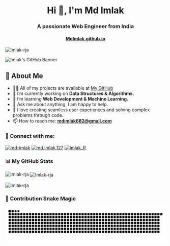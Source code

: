 <h1 align="center">Hi 👋, I'm Md Imlak</h1>
<h3 align="center">A passionate Web Engineer from India</h3>

<h4 align="center"><a href="https://imlak-rja.github.io/">MdImlak.github.io</a></h4>

<p align="left"> <img src="https://komarev.com/ghpvc/?username=Imlak-rja&label=Profile%20views&color=0e75b6&style=flat" alt="Imlak-rja" /> </p>

![Imlak's GitHub Banner](https://readme-typing-svg.herokuapp.com?font=Fira+Code&duration=2000&pause=500&color=00FF00&width=435&lines=Passionate+Web+Engineer+from+India;Love+Coding+%26+Problem+Solving;Learning+Machine+Learning+%26+Web+Development)

## 🚀 About Me
- 👨‍💻 All of my projects are available at [My GitHub](https://github.com/Imlak-rja)
- 🔭 I’m currently working on **Data Structures & Algorithms.**
- 🌱 I’m learning **Web Development & Machine Learning.**
- 💬 Ask me about anything, I am happy to help.
- 🚀 I love creating seamless user experiences and solving complex problems through code.
- 📫 How to reach me: **mdimlak682@gmail.com**

<h3 align="left">📡 Connect with me:</h3>
<p align="left">
<a href="https://linkedin.com/in/md-imlak" target="blank"><img align="center" src="https://raw.githubusercontent.com/rahuldkjain/github-profile-readme-generator/master/src/images/icons/Social/linked-in-alt.svg" alt="md-imlak" height="30" width="40" /></a>
<a href="https://instagram.com/md.imlak.127" target="blank"><img align="center" src="https://raw.githubusercontent.com/rahuldkjain/github-profile-readme-generator/master/src/images/icons/Social/instagram.svg" alt="md.imlak.127" height="30" width="40" /></a>
<a href="https://www.leetcode.com/Imlak_R" target="blank"><img align="center" src="https://raw.githubusercontent.com/rahuldkjain/github-profile-readme-generator/master/src/images/icons/Social/leet-code.svg" alt="Imlak_R" height="30" width="40" /></a>
</p>


<h3 align="left"> 📊 My GitHub Stats</h3>

<p><img align="left" src="https://github-readme-stats.vercel.app/api/top-langs?username=Imlak-rja&show_icons=true&locale=en&layout=compact" alt="Imlak-rja" /></p>

<p>&nbsp;<img align="center" src="https://github-readme-stats.vercel.app/api?username=Imlak-rja&show_icons=true&locale=en" alt="Imlak-rja" /></p>

<p><img align="center" src="https://github-readme-streak-stats.herokuapp.com/?user=Imlak-rja&" alt="Imlak-rja" /></p>

<h3 align="left"> 💫 Contribution Snake Magic</h3>
<picture>
  <source media="(prefers-color-scheme: dark)" srcset="https://github.com/Imlak-rja/Imlak-rja/blob/output/github-contribution-grid-snake.svg">
  <source media="(prefers-color-scheme: light)" srcset="https://github.com/Imlak-rja/Imlak-rja/blob/output/github-contribution-grid-snake-dark.svg">
  <img alt="github-snake" src="https://github.com/Imlak-rja/Imlak-rja/blob/output/github-contribution-grid-snake-dark.svg">
</picture>
